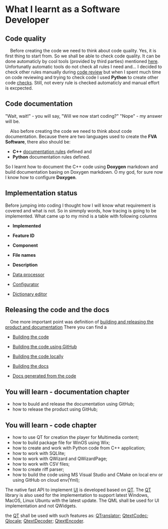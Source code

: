 # What I learnt as a Software Developer
## Code quality
&nbsp;&nbsp;&nbsp; Before creating the code we need to think about code quality. 
Yes, it is first thing to start from.
So we shall be able to check code quality. 
It can be done automaticly by cool tools (provided by third parties) mentioned [here](./CODEQUALITY.md).
Unfortunatly automatic tools do not check all rules I need and...
I decided to check other rules manually during [code review](./CODEREVIEW.md) 
but when I spent much time on code reviewing and trying to check code I used **Python** to create other code [checks](../FVACodeChecks). 
Still, not every rule is checked automaticly and manual effort is excpected. 

## Code documentation
"Wait, wait!" - you will say, "Will we now start coding?"
"Nope" - my answer will be.

&nbsp;&nbsp;&nbsp; Also before creating the code we need to think about code documentation.
Because there are two languages used to create the **FVA Software**, there also should be: 
- **C++** [documentation rules](./CODEDOCUMENTATION.md) defined and
- **Python** documentation rules defined.

So I learnt how to document the C++ code using **Doxygen** markdown and build documentation basing on Doxygen markdown. 
O my god, for sure now I know how to configure **Doxygen**.

## Implementation status
Before jumping into coding I thought how I will know what requirement is covered and what is not.
So in simmply words, how tracing is going to be implemented.
What came up to my mind is a table with following columns
- **Implemented**
- **Feature ID**
- **Component**
- **File names**
- **Description** 

- [Data processor](FVADataProcessor/IMPLEMENTATIONSTATUS.MD)
- [Configurator](FVAConfigurator/IMPLEMENTATIONSTATUS.MD)
- [Dictionary editor](FVADictionaryEditor/IMPLEMENTATIONSTATUS.MD)


## Releasing the code and the docs
&nbsp;&nbsp;&nbsp; One more important point was definition of [building and releasing the product and documentation](./BUILD&RELEASE.md) 
There you can find a 

- [Building the code](./BUILD_RELEASE.md#buildingthecode) 
- [Building the code using GitHub](./BUILD_RELEASE.md#buildingthecodeusinggithub)
- [Building the code locally](./BUILD_RELEASE.md#buildingthecodelocally)
- [Building the docs](./BUILD_RELEASE.md#buildingthedocs)

- [Docs generated from the code](https://dimanikulin.github.io/fva/)

## You will learn - documentation chapter
* how to buuld and release the documentation using GitHub;
* how to release the product using GitHub;


## You will learn - code chapter
* how to use QT for creation the player for Multimedia content;
* how to build package file for WinOS using Wix;
* how to create and work with Python code from C++ application;
* how to work with SQLlite;
* how to work with QWizard and QWizardPage;
* how to work with CSV files;
* how to create riff parser;
* how to build the code using MS Visual Studio and CMake on local env or using GitHub on cloud env(Yml);

The native fast API to implement [UI](https://en.wikipedia.org/wiki/User_interface) is developed based on [QT](https://en.wikipedia.org/wiki/Qt_(software)). 
The [QT](https://en.wikipedia.org/wiki/Qt_(software)) library is also used for the implementation to support latest Windows, MacOS, Linux Ubuntu with the latest update. 
The QML shall be used for UI implementation and not QWidgets.

the [QT](https://en.wikipedia.org/wiki/Qt_(software)) shall be used with such features as:
[QTranslator](https://doc.qt.io/qt-5/qtranslator.html);
[QtextCodec](https://doc.qt.io/qt-5/qtextcodec.html);
[Qlocale](https://doc.qt.io/qt-5/qlocale.html);
[QtextDecoder](https://doc.qt.io/qt-5/qtextdecoder.html);
[QtextEncoder](https://doc.qt.io/qt-5/qtextencoder.html).
